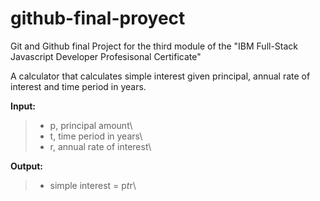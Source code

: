 # github-final-proyect

Git and Github final Project for the third module of the "IBM Full-Stack Javascript Developer Profesisonal Certificate"

A calculator that calculates simple interest given principal, annual rate of interest and time period in years.

__Input:__
>   - p, principal amount\
>   - t, time period in years\
>   - r, annual rate of interest\

__Output:__
>   - simple interest = p*t*r\

